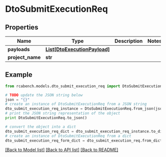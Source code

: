# DtoSubmitExecutionReq


## Properties

Name | Type | Description | Notes
------------ | ------------- | ------------- | -------------
**payloads** | [**List[DtoExecutionPayload]**](DtoExecutionPayload.md) |  | 
**project_name** | **str** |  | 

## Example

```python
from rcabench.models.dto_submit_execution_req import DtoSubmitExecutionReq

# TODO update the JSON string below
json = "{}"
# create an instance of DtoSubmitExecutionReq from a JSON string
dto_submit_execution_req_instance = DtoSubmitExecutionReq.from_json(json)
# print the JSON string representation of the object
print DtoSubmitExecutionReq.to_json()

# convert the object into a dict
dto_submit_execution_req_dict = dto_submit_execution_req_instance.to_dict()
# create an instance of DtoSubmitExecutionReq from a dict
dto_submit_execution_req_form_dict = dto_submit_execution_req.from_dict(dto_submit_execution_req_dict)
```
[[Back to Model list]](../README.md#documentation-for-models) [[Back to API list]](../README.md#documentation-for-api-endpoints) [[Back to README]](../README.md)


